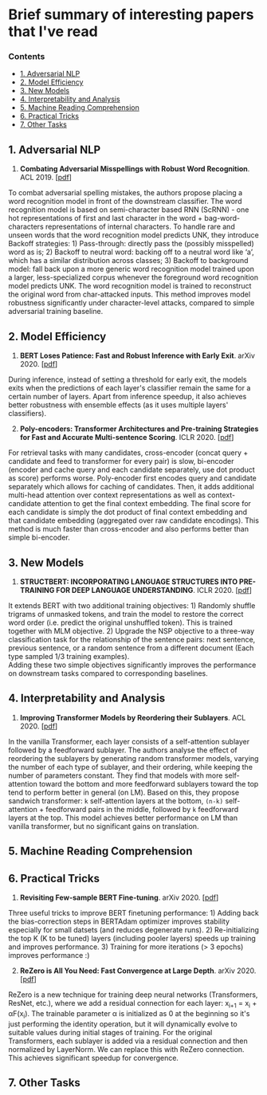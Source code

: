 # Brief summary of interesting papers that I've read 

### Contents

* [1. Adversarial NLP](#1-adversarial-nlp)
* [2. Model Efficiency](#2-model-efficiency)
* [3. New Models](#3-new-models)
* [4. Interpretability and Analysis](#4-interpreability-and-analysis)
* [5. Machine Reading Comprehension](#5-machine-reading-comprehension)
* [6. Practical Tricks](#6-practical-tricks)
* [7. Other Tasks](#7-other-tasks)

## 1. Adversarial NLP

1. **Combating Adversarial Misspellings with Robust Word Recognition**. ACL 2019. [[pdf](https://www.aclweb.org/anthology/P19-1561.pdf)]

To combat adversarial spelling mistakes, the authors propose placing a word recognition model in front of the downstream classifier. The word recognition model is based on semi-character based RNN (ScRNN) - one hot representations of first and last character in the word + bag-word-characters representations of internal characters. To handle rare and unseen words that the word recognition model predicts UNK, they introduce Backoff strategies: 1) Pass-through: directly pass the (possibly misspelled) word as is; 2) Backoff to neutral word: backing off to a neutral word like ‘a’, which has a similar distribution across classes; 3) Backoff to background model: fall back upon a more generic word recognition model trained upon a larger, less-specialized corpus whenever the foreground word recognition model predicts UNK. The word recognition model is trained to reconstruct the original word from char-attacked inputs. This method improves model robustness significantly under character-level attacks, compared to simple adversarial training baseline.



## 2. Model Efficiency

1. **BERT Loses Patience: Fast and Robust Inference with Early Exit**. arXiv 2020. [[pdf](https://arxiv.org/abs/2006.04152)]

During inference, instead of setting a threshold for early exit, the models exits when the predictions of each layer's classifier remain the same for a certain number of layers. Apart from inference speedup, it also achieves better robustness with ensemble effects (as it uses multiple layers' classifiers).

2. **Poly-encoders: Transformer Architectures and Pre-training Strategies for Fast and Accurate Multi-sentence Scoring**. ICLR 2020. [[pdf](https://arxiv.org/abs/1905.01969)]

For retrieval tasks with many candidates, cross-encoder (concat query + candidate and feed to transformer for every pair) is slow, bi-encoder (encoder and cache query and each candidate separately, use dot product as score) performs worse. Poly-encoder first encodes query and candidate separately which allows for caching of candidates. Then, it adds additional multi-head attention over context representations as well as context-candidate attention to get the final context embedding. The final score for each candidate is simply the dot product of final context embedding and that candidate embedding (aggregated over raw candidate encodings). This method is much faster than cross-encoder and also performs better than simple bi-encoder.

## 3. New Models 

1. **STRUCTBERT: INCORPORATING LANGUAGE STRUCTURES INTO PRE-TRAINING FOR DEEP LANGUAGE UNDERSTANDING**. ICLR 2020. [[pdf](https://openreview.net/pdf?id=BJgQ4lSFPH)]

It extends BERT with two additional training objectives: 1) Randomly shuffle trigrams of unmasked tokens, and train the model to restore the correct word order (i.e. predict the original unshuffled token). This is trained together with MLM objective. 2) Upgrade the NSP objective to a three-way classification task for the relationship of the sentence pairs: next sentence, previous sentence, or a random sentence from a different document (Each type sampled 1/3 training examples).  
Adding these two simple objectives significantly improves the performance on downstream tasks compared to corresponding baselines.


## 4. Interpretability and Analysis

1. **Improving Transformer Models by Reordering their Sublayers**. ACL 2020. [[pdf](https://arxiv.org/pdf/1911.03864.pdf)]

In the vanilla Transformer, each layer consists of a self-attention sublayer followed by a feedforward sublayer. The authors analyse the effect of reordering the sublayers by generating random transformer models, varying the number of each type of sublayer, and their ordering, while keeping the number of parameters constant. They find that models with more self-attention toward the bottom and more feedforward sublayers toward the top tend to perform better in general (on LM). Based on this, they propose sandwich transformer: `k` self-attention layers at the bottom, `(n-k)` self-attention + feedforward pairs in the middle, followed by `k` feedforward layers at the top. This model achieves better performance on LM than vanilla transformer, but no significant gains on translation. 

## 5. Machine Reading Comprehension




## 6. Practical Tricks

1. **Revisiting Few-sample BERT Fine-tuning**. arXiv 2020. [[pdf](https://arxiv.org/abs/2006.05987)]

Three useful tricks to improve BERT finetuning performance: 1) Adding back the bias-correction steps in BERTAdam optimizer improves stability especially for small datsets (and reduces degenerate runs). 2) Re-initializing the top K (K to be tuned) layers (including pooler layers) speeds up training and improves performance. 3) Training for more iterations (> 3 epochs) improves performance :)


2. **ReZero is All You Need: Fast Convergence at Large Depth**. arXiv 2020. [[pdf](https://arxiv.org/abs/2003.04887)]

ReZero is a new technique for training deep neural networks (Transformers, ResNet, etc.), where we add a residual connection for each layer: x<sub>i+1</sub> = x<sub>i</sub> + &alpha;F(x<sub>i</sub>). The trainable parameter &alpha; is initialized as 0 at the beginning so it's just performing the identity operation, but it will dynamically evolve to suitable values during initial stages of training. For the original Transformers, each sublayer is added via a residual connection and then normalized by LayerNorm. We can replace this with ReZero connection. This achieves significant speedup for convergence. 


## 7. Other Tasks





